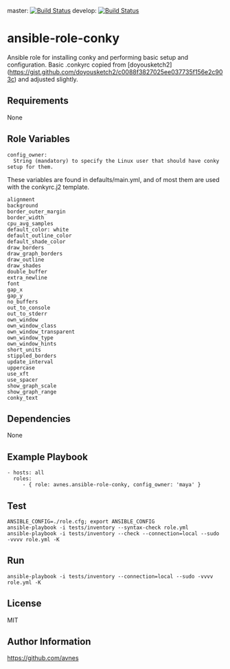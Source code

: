 master: [![Build Status](https://travis-ci.org/avnes/ansible-role-conky.png?branch=master)](https://travis-ci.org/avnes/ansible-role-conky) develop: [![Build Status](https://travis-ci.org/avnes/ansible-role-conky.png?branch=develop)](https://travis-ci.org/avnes/ansible-role-conky)

# ansible-role-conky

Ansible role for installing conky and performing basic setup and configuration. Basic .conkyrc copied from [doyousketch2] (<https://gist.github.com/doyousketch2/c0088f3827025ee037735f156e2c903c>) and adjusted slightly.

## Requirements

None

## Role Variables

```
config_owner:
  String (mandatory) to specify the Linux user that should have conky setup for them.
```

These variables are found in defaults/main.yml, and of most them are used with the conkyrc.j2 template.

```
alignment
background
border_outer_margin
border_width
cpu_avg_samples
default_color: white
default_outline_color
default_shade_color
draw_borders
draw_graph_borders
draw_outline
draw_shades
double_buffer
extra_newline
font
gap_x
gap_y
no_buffers
out_to_console
out_to_stderr
own_window
own_window_class
own_window_transparent
own_window_type
own_window_hints
short_units
stippled_borders
update_interval
uppercase
use_xft
use_spacer
show_graph_scale
show_graph_range
conky_text
```

## Dependencies

None

## Example Playbook

```
- hosts: all
  roles:
     - { role: avnes.ansible-role-conky, config_owner: 'maya' }
```

## Test

```
ANSIBLE_CONFIG=./role.cfg; export ANSIBLE_CONFIG
ansible-playbook -i tests/inventory --syntax-check role.yml
ansible-playbook -i tests/inventory --check --connection=local --sudo -vvvv role.yml -K
```

## Run

```
ansible-playbook -i tests/inventory --connection=local --sudo -vvvv role.yml -K
```

## License

MIT

## Author Information

<https://github.com/avnes>
